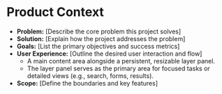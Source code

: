 # Product Context

*   **Problem:** [Describe the core problem this project solves]
*   **Solution:** [Explain how the project addresses the problem]
*   **Goals:** [List the primary objectives and success metrics]
*   **User Experience:** [Outline the desired user interaction and flow]
    *   A main content area alongside a persistent, resizable layer panel.
    *   The layer panel serves as the primary area for focused tasks or detailed views (e.g., search, forms, results).
*   **Scope:** [Define the boundaries and key features] 